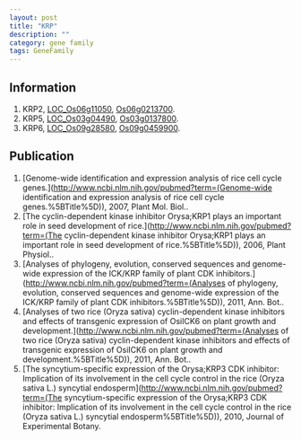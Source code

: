 ```yaml
---
layout: post
title: "KRP"
description: ""
category: gene family
tags: GeneFamily
---
```


## Information
1. KRP2, [LOC_Os06g11050](http://rice.plantbiology.msu.edu/cgi-bin/ORF_infopage.cgi?orf=LOC_Os06g11050), [Os06g0213700](http://rapdb.dna.affrc.go.jp/viewer/gbrowse_details/irgsp1?name=Os06g0213700).
2. KRP5, [LOC_Os03g04490](http://rice.plantbiology.msu.edu/cgi-bin/ORF_infopage.cgi?orf=LOC_Os03g04490), [Os03g0137800](http://rapdb.dna.affrc.go.jp/viewer/gbrowse_details/irgsp1?name=Os03g0137800).
3. KRP6, [LOC_Os09g28580](http://rice.plantbiology.msu.edu/cgi-bin/ORF_infopage.cgi?orf=LOC_Os09g28580), [Os09g0459900](http://rapdb.dna.affrc.go.jp/viewer/gbrowse_details/irgsp1?name=Os09g0459900).

## Publication
1. [Genome-wide identification and expression analysis of rice cell cycle genes.](http://www.ncbi.nlm.nih.gov/pubmed?term=(Genome-wide identification and expression analysis of rice cell cycle genes.%5BTitle%5D)), 2007, Plant Mol. Biol..
2. [The cyclin-dependent kinase inhibitor Orysa;KRP1 plays an important role in seed development of rice.](http://www.ncbi.nlm.nih.gov/pubmed?term=(The cyclin-dependent kinase inhibitor Orysa;KRP1 plays an important role in seed development of rice.%5BTitle%5D)), 2006, Plant Physiol..
3. [Analyses of phylogeny, evolution, conserved sequences and genome-wide expression of the ICK/KRP family of plant CDK inhibitors.](http://www.ncbi.nlm.nih.gov/pubmed?term=(Analyses of phylogeny, evolution, conserved sequences and genome-wide expression of the ICK/KRP family of plant CDK inhibitors.%5BTitle%5D)), 2011, Ann. Bot..
4. [Analyses of two rice (Oryza sativa) cyclin-dependent kinase inhibitors and effects of transgenic expression of OsiICK6 on plant growth and development.](http://www.ncbi.nlm.nih.gov/pubmed?term=(Analyses of two rice (Oryza sativa) cyclin-dependent kinase inhibitors and effects of transgenic expression of OsiICK6 on plant growth and development.%5BTitle%5D)), 2011, Ann. Bot..
5. [The syncytium-specific expression of the Orysa;KRP3 CDK inhibitor: Implication of its involvement in the cell cycle control in the rice (Oryza sativa L.) syncytial endosperm](http://www.ncbi.nlm.nih.gov/pubmed?term=(The syncytium-specific expression of the Orysa;KRP3 CDK inhibitor: Implication of its involvement in the cell cycle control in the rice (Oryza sativa L.) syncytial endosperm%5BTitle%5D)), 2010, Journal of Experimental Botany.


